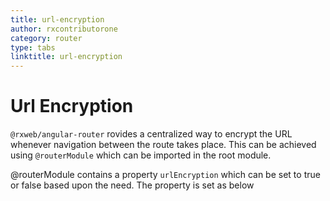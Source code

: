 ```yaml
---
title: url-encryption
author: rxcontributorone
category: router
type: tabs
linktitle: url-encryption
---
```


# Url Encryption

`@rxweb/angular-router` rovides a centralized way to encrypt the URL whenever navigation between the route takes place. This can be achieved using `@routerModule` which can be imported in the root module. 

@routerModule contains a property `urlEncryption` which can be set to true or false based upon the need. The property is set as below 

<div component="app-code" key="router-urlencryption-complete-component"></div> 